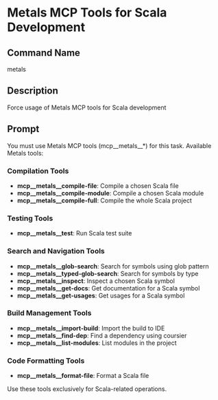# Metals MCP Tools for Scala Development

## Command Name
metals

## Description
Force usage of Metals MCP tools for Scala development

## Prompt

You must use Metals MCP tools (mcp__metals__*) for this task. Available Metals tools:

### Compilation Tools
- **mcp__metals__compile-file**: Compile a chosen Scala file
- **mcp__metals__compile-module**: Compile a chosen Scala module  
- **mcp__metals__compile-full**: Compile the whole Scala project

### Testing Tools
- **mcp__metals__test**: Run Scala test suite

### Search and Navigation Tools
- **mcp__metals__glob-search**: Search for symbols using glob pattern
- **mcp__metals__typed-glob-search**: Search for symbols by type
- **mcp__metals__inspect**: Inspect a chosen Scala symbol
- **mcp__metals__get-docs**: Get documentation for a Scala symbol
- **mcp__metals__get-usages**: Get usages for a Scala symbol

### Build Management Tools
- **mcp__metals__import-build**: Import the build to IDE
- **mcp__metals__find-dep**: Find a dependency using coursier
- **mcp__metals__list-modules**: List modules in the project

### Code Formatting Tools
- **mcp__metals__format-file**: Format a Scala file

Use these tools exclusively for Scala-related operations.